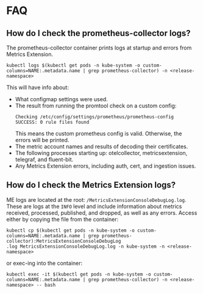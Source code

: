 # FAQ
## How do I check the prometheus-collector logs?
The prometheus-collector container prints logs at startup and errors from Metrics Extension.
```
kubectl logs $(kubectl get pods -n kube-system -o custom-columns=NAME:.metadata.name | grep prometheus-collector) -n <release-namespace>
```
This will have info about:
- What configmap settings were used.
- The result from running the promtool check on a custom config:
  ```
  Checking /etc/config/settings/prometheus/prometheus-config
  SUCCESS: 0 rule files found
  ```
  This means the custom prometheus config is valid. Otherwise, the errors will be printed.
- The metric account names and results of decoding their certificates. 
- The following processes starting up: otelcollector, metricsextension, telegraf, and fluent-bit.
- Any Metrics Extension errors, including auth, cert, and ingestion issues.

## How do I check the Metrics Extension logs?
ME logs are located at the root: `/MetricsExtensionConsoleDebugLog.log`. These are logs at the `INFO` level and include information about metrics received, processed, published, and dropped, as well as any errors. Access either by copying the file from the container:
```
kubectl cp $(kubectl get pods -n kube-system -o custom-columns=NAME:.metadata.name | grep prometheus-collector):MetricsExtensionConsoleDebugLog
.log MetricsExtensionConsoleDebugLog.log -n kube-system -n <release-namespace>
```
or exec-ing into the container:
```
kubectl exec -it $(kubectl get pods -n kube-system -o custom-columns=NAME:.metadata.name | grep prometheus-collector) -n <release-namespace> -- bash
```
